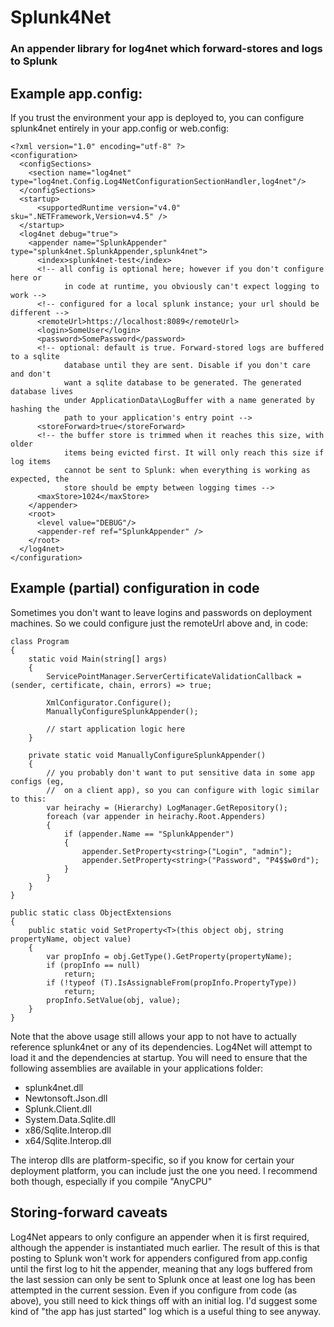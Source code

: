 # Splunk4Net

### An appender library for log4net which forward-stores and logs to Splunk

## Example app.config:

If you trust the environment your app is deployed to, you can configure
splunk4net entirely in your app.config or web.config:

    <?xml version="1.0" encoding="utf-8" ?>
    <configuration>
      <configSections>
        <section name="log4net" type="log4net.Config.Log4NetConfigurationSectionHandler,log4net"/>
      </configSections>
      <startup> 
          <supportedRuntime version="v4.0" sku=".NETFramework,Version=v4.5" />
      </startup>
      <log4net debug="true">
        <appender name="SplunkAppender" type="splunk4net.SplunkAppender,splunk4net">
          <index>splunk4net-test</index>
		  <!-- all config is optional here; however if you don't configure here or
				in code at runtime, you obviously can't expect logging to work -->
		  <!-- configured for a local splunk instance; your url should be different -->
          <remoteUrl>https://localhost:8089</remoteUrl>
          <login>SomeUser</login>
          <password>SomePassword</password>
	      <!-- optional: default is true. Forward-stored logs are buffered to a sqlite
				database until they are sent. Disable if you don't care and don't
				want a sqlite database to be generated. The generated database lives
				under ApplicationData\LogBuffer with a name generated by hashing the
				path to your application's entry point -->
          <storeForward>true</storeForward>
          <!-- the buffer store is trimmed when it reaches this size, with older
                items being evicted first. It will only reach this size if log items
                cannot be sent to Splunk: when everything is working as expected, the
                store should be empty between logging times -->
          <maxStore>1024</maxStore>
        </appender>
        <root>
          <level value="DEBUG"/>
          <appender-ref ref="SplunkAppender" />
        </root>
      </log4net>
    </configuration>



## Example (partial) configuration in code

Sometimes you don't want to leave logins and passwords on deployment machines. So
we could configure just the remoteUrl above and, in code:

    class Program
    {
        static void Main(string[] args)
        {
            ServicePointManager.ServerCertificateValidationCallback = (sender, certificate, chain, errors) => true;

            XmlConfigurator.Configure();
            ManuallyConfigureSplunkAppender();

            // start application logic here
        }

        private static void ManuallyConfigureSplunkAppender()
        {
            // you probably don't want to put sensitive data in some app configs (eg,
            //  on a client app), so you can configure with logic similar to this:
            var heirachy = (Hierarchy) LogManager.GetRepository();
            foreach (var appender in heirachy.Root.Appenders)
            {
                if (appender.Name == "SplunkAppender")
                {
                    appender.SetProperty<string>("Login", "admin");
                    appender.SetProperty<string>("Password", "P4$$w0rd");
                }
            }
        }
    }

    public static class ObjectExtensions
    {
        public static void SetProperty<T>(this object obj, string propertyName, object value)
        {
            var propInfo = obj.GetType().GetProperty(propertyName);
            if (propInfo == null)
                return;
            if (!typeof (T).IsAssignableFrom(propInfo.PropertyType))
                return;
            propInfo.SetValue(obj, value);
        }
    }
 
Note that the above usage still allows your app to not have to actually reference splunk4net or
any of its dependencies. Log4Net will attempt to load it and the dependencies at startup. You will
need to ensure that the following assemblies are available in your applications folder:

* splunk4net.dll
* Newtonsoft.Json.dll
* Splunk.Client.dll
* System.Data.Sqlite.dll
* x86/Sqlite.Interop.dll
* x64/Sqlite.Interop.dll

The interop dlls are platform-specific, so if you know for certain your deployment
platform, you can include just the one you need. I recommend both though, especially
if you compile "AnyCPU"
  
## Storing-forward caveats

Log4Net appears to only configure an appender when it is first required, although
the appender is instantiated much earlier. The result of this is that posting to
Splunk won't work for appenders configured from app.config until the first log
to hit the appender, meaning that any logs buffered from the last session can
only be sent to Splunk once at least one log has been attempted in the current
session.
Even if you configure from code (as above), you still need to kick things off 
with an initial log. I'd suggest some kind of "the app has just started" log 
which is a useful thing to see anyway.
